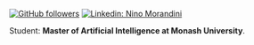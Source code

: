 [![GitHub followers](https://img.shields.io/github/followers/MonkWarrior08?label=Follow&style=social)](https://github.com/MonkWarrior08)
[![Linkedin: Nino Morandini](https://img.shields.io/badge/-Nino_Morandini-blue?style=flat-square&logo=Linkedin&logoColor=white&link=https://www.linkedin.com/in/nino-morandini-416286162/)](https://www.linkedin.com/in/nino-morandini-416286162/)

Student: **Master of Artificial Intelligence at Monash University**. 
